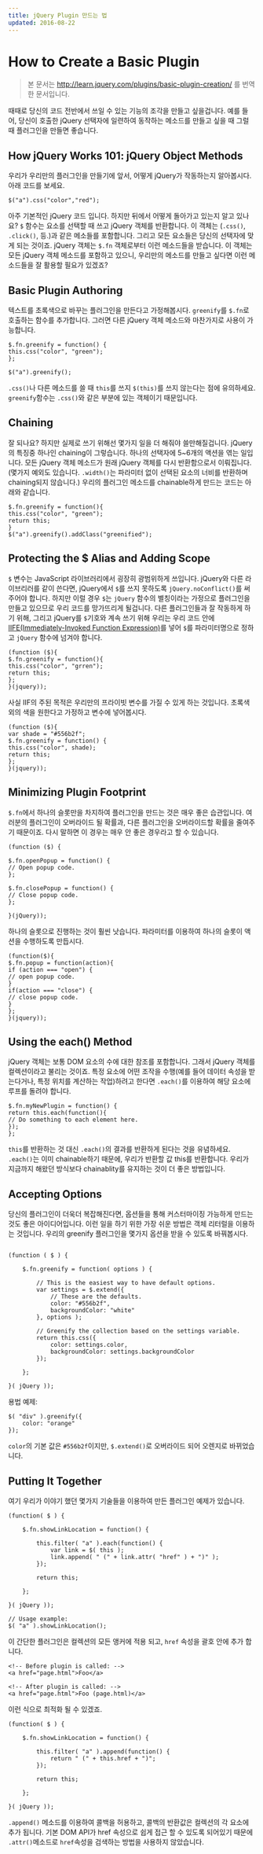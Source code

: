 ```yaml
---
title: jQuery Plugin 만드는 법
updated: 2016-08-22
---
```


# How to Create a Basic Plugin

> 본 문서는 http://learn.jquery.com/plugins/basic-plugin-creation/ 를 번역한 문서입니다.

때때로 당신의 코드 전반에서 쓰일 수 있는 기능의 조각을 만들고 싶을겁니다. 예를 들어, 당신이 호출한 jQuery 선택자에 일련하여 동작하는 메소드를 만들고 싶을 때 그럴 때 플러그인을 만들면 좋습니다.

## How jQuery Works 101: jQuery Object Methods
우리가 우리만의 플러그인을 만들기에 앞서, 어떻게 jQuery가 작동하는지 알아봅시다. 아래 코드를 보세요.

```
$("a").css("color","red");
```

아주 기본적인 jQuery 코드 입니다. 하지만 뒤에서 어떻게 돌아가고 있는지 알고 있나요? ```$``` 함수는 요소를 선택할 때 쓰고 jQuery 객체를 반환합니다. 이 객체는 (```.css()```, ```.click()```, 등.)과 같은 메소들를 포함합니다. 그리고 모든 요소들은 당신의 선택자에 맞게 되는 것이죠. jQuery 객체는 ```$.fn``` 객체로부터 이런 메소드들을 받습니다. 이 객체는 모든 jQuery 객체 메소드를 포함하고 있으니, 우리만의 메소드를 만들고 싶다면 이런 메소드들을 잘 활용할 필요가 있겠죠?

## Basic Plugin Authoring

텍스트를 초록색으로 바꾸는 플러그인을 만든다고 가정해봅시다. ```greenify```를 ```$.fn```로 호출하는 함수를 추가합니다. 그러면 다른 jQuery 객체 메소드와 마찬가지로 사용이 가능합니다.

```
$.fn.greenify = function() {
this.css("color", "green");
};

$("a").greenify();
```

```.css()```나 다른 메소드를 쓸 때 ```this```를 쓰지 ```$(this)```를 쓰지 않는다는 점에 유의하세요. ```greenify```함수는 ```.css()```와 같은 부분에 있는 객체이기 때문입니다.

## Chaining

잘 되나요? 하지만 실제로 쓰기 위해선 몇가지 일을 더 해줘야 쓸만해질겁니다. jQuery의 특징중 하나인 chaining이 그렇습니다. 하나의 선택자에 5~6개의 액션을 엮는 일입니다. 모든 jQuery 객체 메소드가 원래 jQuery 객체를 다시 반환함으로서 이뤄집니다. (몇가지 예외도 있습니다. ```.width()```는 파라미터 없이 선택된 요소의 너비를 반환하며 chaining되지 않습니다.) 우리의 플러그인 메소드를 chainable하게 만드는 코드는 아래와 같습니다.

```
$.fn.greenify = function(){
this.css("color", "green");
return this;
}
$("a").greenify().addClass("greenified");
```

## Protecting the $ Alias and Adding Scope

```$``` 변수는 JavaScript 라이브러리에서 굉장히 광범위하게 쓰입니다. jQuery와 다른 라이브리러를 같이 쓴다면, jQuery에서 ```$```를 쓰지 못하도록 ```jQuery.noConflict()```를 써주어야 합니다. 하지만 이럴 경우 ```$```는 ```jQuery``` 함수의 별칭이라는 가정으로 플러그인을 만들고 있으므로 우리 코드를 망가뜨리게 될겁니다. 다른 플러그인들과 잘 작동하게 하기 위해, 그리고 jQuery를 ```$```기호와 계속 쓰기 위해 우리는 우리 코드 안에 [IIFE(Immediately-Invoked Function Expression)](http://benalman.com/news/2010/11/immediately-invoked-function-expression/)를 넣어 ```$```를 파라미터명으로 정하고 ```jQuery``` 함수에 넘겨야 합니다.

```
(function ($){
$.fn.greenify = function(){
this.css("color", "grren");
return this;
};
}(jquery));
```

사실 IIF의 주된 목적은 우리만의 프라이빗 변수를 가질 수 있게 하는 것입니다. 초록색 외의 색을 원한다고 가정하고 변수에 넣어봅시다.

```
(function ($){
var shade = "#556b2f";
$.fn.greenify = function() {
this.css("color", shade);
return this;
};
}(jquery));
```

## Minimizing Plugin Footprint

```$.fn```에서 하나의 슬롯만을 차지하여 플러그인을 만드는 것은 매우 좋은 습관입니다. 여러분의 플러그인이 오버라이드 될 확률과, 다른 플러그인을 오버라이드할 확률을 줄여주기 때문이죠. 다시 말하면 이 경우는 매우 안 좋은 경우라고 할 수 있습니다.

```
(function ($) {

$.fn.openPopup = function() {
// Open popup code.
};

$.fn.closePopup = function() {
// Close popup code.
};

}(jQuery));
```


하나의 슬롯으로 진행하는 것이 훨씬 낫습니다. 파라미터를 이용하여 하나의 슬롯이 액션을 수행하도록 만듭시다.

```
(function($){
$.fn.popup = function(action){
if (action === "open") {
// open popup code.
}
if(action === "close") {
// close popup code.
}
};
}(jquery));
```

## Using the each() Method

jQuery 객체는 보통 DOM 요소의 수에 대한 참조를 포함합니다. 그래서 jQuery 객체를 컬렉션이라고 불리는 것이죠. 특정 요소에 어떤 조작을 수행(예를 들어 데이터 속성을 받는다거나, 특정 위치를 계산하는 작업)하려고 한다면 ```.each()```를 이용하여 해당 요소에 루프를 돌려야 합니다.

```
$.fn.myNewPlugin = function() {
return this.each(function(){
// Do something to each element here.
});
};
```

```this```를 반환하는 것 대신 ```.each()```의 결과를 반환하게 된다는 것을 유념하세요. ```.each()```는 이미 chainable하기 때문에, 우리가 반환할 값 this를 반환합니다. 우리가 지금까지 해왔던 방식보다 chainablity를 유지하는 것이 더 좋은 방법입니다.

## Accepting Options

당신의 플러그인이 더욱더 복잡해진다면, 옵션들을 통해 커스터마이징 가능하게 만드는 것도 좋은 아이디어입니다. 이런 일을 하기 위한 가장 쉬운 방법은 객체 리터럴을 이용하는 것입니다. 우리의 greenify 플러그인을 몇가지 옵션을 받을 수 있도록 바꿔봅시다.

```

(function ( $ ) {
 
    $.fn.greenify = function( options ) {
 
        // This is the easiest way to have default options.
        var settings = $.extend({
            // These are the defaults.
            color: "#556b2f",
            backgroundColor: "white"
        }, options );
 
        // Greenify the collection based on the settings variable.
        return this.css({
            color: settings.color,
            backgroundColor: settings.backgroundColor
        });
 
    };
 
}( jQuery ));
```

용법 예제:

```
$( "div" ).greenify({
    color: "orange"
});
```

```color```의 기본 값은 ```#556b2f```이지만, ```$.extend()```로 오버라이드 되어 오렌지로 바뀌었습니다.

## Putting It Together

여기 우리가 이야기 했던 몇가지 기술들을 이용하여 만든 플러그인 예제가 있습니다.

```
(function( $ ) {
 
    $.fn.showLinkLocation = function() {
 
        this.filter( "a" ).each(function() {
            var link = $( this );
            link.append( " (" + link.attr( "href" ) + ")" );
        });
 
        return this;
 
    };
 
}( jQuery ));
 
// Usage example:
$( "a" ).showLinkLocation();
```

이 간단한 플러그인은 컬렉션의 모든 앵커에 적용 되고,  ```href``` 속성을 괄호 안에 추가 합니다.

```
<!-- Before plugin is called: -->
<a href="page.html">Foo</a>
 
<!-- After plugin is called: -->
<a href="page.html">Foo (page.html)</a>
```

이런 식으로 최적화 될 수 있겠죠.

```
(function( $ ) {
 
    $.fn.showLinkLocation = function() {
 
        this.filter( "a" ).append(function() {
            return " (" + this.href + ")";
        });
 
        return this;
 
    };
 
}( jQuery ));
```

```.append()``` 메소드를 이용하여 콜백을 허용하고, 콜백의 반환값은 컬렉션의 각 요소에 추가 됩니다. 기본 DOM API가 href 속성으로 쉽게 접근 할 수 있도록 되어있기 때문에 ```.attr()```메소드로 ```href```속성을 검색하는 방법을 사용하지 않았습니다. 
